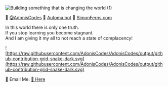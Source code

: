 ![Building something that is changing the world  (1)](https://github.com/AdonisCodes/AdonisCodes/assets/122154257/dd255aca-92f1-4d6c-9574-9822e8ae2362)

🔺 [@AdonisCodes](https://youtube.com/@AdonisCodes) 
💸 [Automa.bot](https://github.com/Automa-Automations/) 
🍇 [SimonFerns.com](https://simonferns.com) 
</br>

In this world there is only one truth. </br>
If you stop learning you become stagnant. </br>
And I am giving it my all to not reach a state of complacency!  </br>


![https://raw.githubusercontent.com/AdonisCodes/AdonisCodes/output/github-contribution-grid-snake-dark.svg](https://raw.githubusercontent.com/AdonisCodes/AdonisCodes/output/github-contribution-grid-snake-dark.svg)


📧 Email Me: [🔗 Here](mailto:business@simonferns.com)
